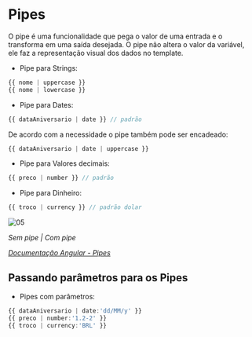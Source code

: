 # Pipes

O pipe é uma funcionalidade que pega o valor de uma entrada e o transforma em uma saída desejada. 
O pipe não altera o valor da variável, ele faz a representação visual dos dados no template.

* Pipe para Strings:
```typescript
{{ nome | uppercase }}
{{ nome | lowercase }}
```

* Pipe para Dates:
```typescript
{{ dataAniversario | date }} // padrão
```

De acordo com a necessidade o pipe também pode ser encadeado: 
```typescript
{{ dataAniversario | date | uppercase }}
```

* Pipe para Valores decimais:
```typescript
{{ preco | number }} // padrão
```

* Pipe para Dinheiro:
```typescript
{{ troco | currency }} // padrão dolar
```

![05](https://user-images.githubusercontent.com/23413093/45467178-a9b09e80-b6f4-11e8-9c6c-36c765a710f0.png)

*Sem pipe | Com pipe*

*[Documentação Angular - Pipes](https://angular.io/api?query=pipe)*

## Passando parâmetros para os Pipes

* Pipes com parâmetros:
```typescript
{{ dataAniversario | date:'dd/MM/y' }}
{{ preco | number:'1.2-2' }}
{{ troco | currency:'BRL' }}
```
